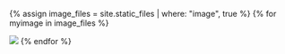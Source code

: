 <style>
.image {
   display: inline-block;
}
</style>

{% assign image_files = site.static_files | where: "image", true %}
{% for myimage in image_files %}
   <div class="image" style="max-width: 20%;">
      <img src="https://valllllll2000.github.io/test-pages/{{myimage.path}}"/>
   </div>
{% endfor %}
